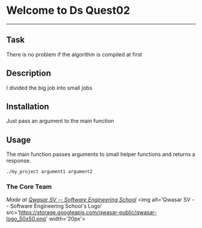 # Welcome to Ds Quest02
***

## Task
There is no problem if the algorithm is compiled at first

## Description
I divided the big job into small jobs

## Installation
Just pass an argument to the main function

## Usage
The main function passes arguments to small helper functions and returns a response.

```
./my_project argument1 argument2
```

### The Core Team


<span><i>Made at <a href='https://qwasar.io'>Qwasar SV -- Software Engineering School</a></i></span>
<span><img alt='Qwasar SV -- Software Engineering School's Logo' src='https://storage.googleapis.com/qwasar-public/qwasar-logo_50x50.png' width='20px'></span>
